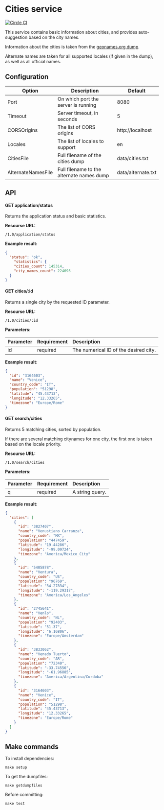 # Cities service

[![Circle CI](https://circleci.com/gh/lebedev-yury/cities.svg?style=svg&circle-token=025787958f4452dd681fc6bcab3c52fe66a79598)](https://circleci.com/gh/lebedev-yury/cities)

This service contains basic information about cities, and provides
auto-suggestion based on the city names.

Information about the cities is taken from the [geonames.org dump](http://download.geonames.org/export/dump/).

Alternate names are taken for all supported locales (if given in the
dump), as well as all official names.

## Configuration

| Option             | Description                               | Default            |
|--------------------|-------------------------------------------|--------------------|
| Port               | On which port the server is running       | 8080               |
| Timeout            | Server timeout, in seconds                | 5                  |
| CORSOrigins        | The list of CORS origins                  | http://localhost   |
| Locales            | The list of locales to support            | en                 |
| CitiesFile         | Full filename of the cities dump          | data/cities.txt    |
| AlternateNamesFile | Full filename to the alternate names dump | data/alternate.txt |

## API

#### GET application/status

Returns the application status and basic statistics.

**Resourse URL:**

`/1.0/application/status`

**Example result:**

```json
{
  "status": "ok",
    "statistics": {
    "cities_count": 145314,
    "city_names_count": 224695
  }
}
```

#### GET cities/:id

Returns a single city by the requested ID parameter.

**Resourse URL:**

`/1.0/cities/:id`

**Parameters:**

| Parameter | Requirement | Description |
| :--- | :--- | :--- |
| id | required | The numerical ID of the desired city.

**Example result:**

```json
{
  "id": "3164603",
  "name": "Venice",
  "country_code": "IT",
  "population": "51298",
  "latitude": "45.43713",
  "longitude": "12.33265",
  "timezone": "Europe/Rome"
}
```

#### GET search/cities

Returns 5 matching cities, sorted by population.

If there are several matching citynames for one city, the first one is
taken based on the locale priority.

**Resourse URL:**

`/1.0/search/cities`

**Parameters:**

| Parameter | Requirement | Description |
| :--- | :--- | :--- |
| q | required | A string query.

**Example result:**

```json
{
  "cities": [
    {
      "id": "3827407",
      "name": "Venustiano Carranza",
      "country_code": "MX",
      "population": "447459",
      "latitude": "19.44286",
      "longitude": "-99.09724",
      "timezone": "America/Mexico_City"
    },
    {
      "id": "5405878",
      "name": "Ventura",
      "country_code": "US",
      "population": "96769",
      "latitude": "34.27834",
      "longitude": "-119.29317",
      "timezone": "America/Los_Angeles"
    },
    {
      "id": "2745641",
      "name": "Venlo",
      "country_code": "NL",
      "population": "92403",
      "latitude": "51.37",
      "longitude": "6.16806",
      "timezone": "Europe/Amsterdam"
    },
    {
      "id": "3833062",
      "name": "Venado Tuerto",
      "country_code": "AR",
      "population": "72340",
      "latitude": "-33.74556",
      "longitude": "-61.96885",
      "timezone": "America/Argentina/Cordoba"
    },
    {
      "id": "3164603",
      "name": "Venice",
      "country_code": "IT",
      "population": "51298",
      "latitude": "45.43713",
      "longitude": "12.33265",
      "timezone": "Europe/Rome"
    }
  ]
}
```

## Make commands

To install dependencies:

```
make setup
```

To get the dumpfiles:

```
make getdumpfiles
```

Before committing:

```
make test
```
